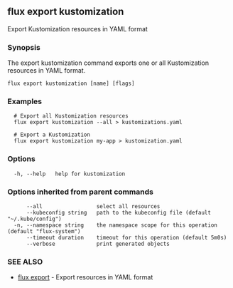 ## flux export kustomization

Export Kustomization resources in YAML format

### Synopsis

The export kustomization command exports one or all Kustomization resources in YAML format.

```
flux export kustomization [name] [flags]
```

### Examples

```
  # Export all Kustomization resources
  flux export kustomization --all > kustomizations.yaml

  # Export a Kustomization
  flux export kustomization my-app > kustomization.yaml

```

### Options

```
  -h, --help   help for kustomization
```

### Options inherited from parent commands

```
      --all                 select all resources
      --kubeconfig string   path to the kubeconfig file (default "~/.kube/config")
  -n, --namespace string    the namespace scope for this operation (default "flux-system")
      --timeout duration    timeout for this operation (default 5m0s)
      --verbose             print generated objects
```

### SEE ALSO

* [flux export](flux_export.md)	 - Export resources in YAML format

